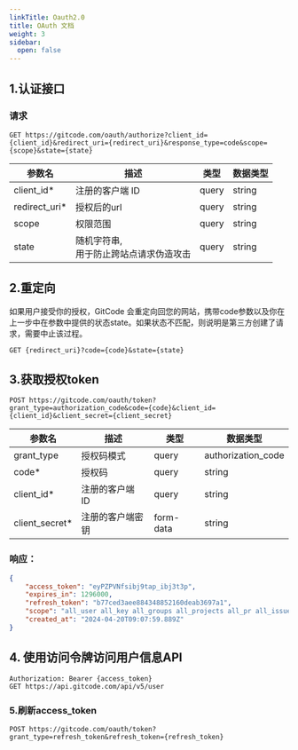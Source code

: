 ```yaml
---
linkTitle: Oauth2.0
title: OAuth 文档
weight: 3
sidebar:
  open: false
---
```


## 1.认证接口

### 请求

`GET https://gitcode.com/oauth/authorize?client_id={client_id}&redirect_uri={redirect_uri}&response_type=code&scope={scope}&state={state}`

| 参数名           | 描述                       | 类型    | 数据类型   |
|---------------|--------------------------|-------|--------|
| client_id*    | 注册的客户端 ID                | query | string | 
| redirect_uri* | 授权后的url                  | query | string |
| scope        | 权限范围                     | query | string |
| state         | 随机字符串,<br/>用于防止跨站点请求伪造攻击 | query | string |

## 2.重定向

如果用户接受你的授权，GitCode 会重定向回您的网站，携带code参数以及你在上一步中在参数中提供的状态state。如果状态不匹配，则说明是第三方创建了请求，需要中止该过程。

`GET {redirect_uri}?code={code}&state={state}`

## 3.获取授权token

`POST https://gitcode.com/oauth/token?grant_type=authorization_code&code={code}&client_id={client_id}&client_secret={client_secret}`

| 参数名            | 描述        | 类型    | 数据类型               |
|----------------|-----------|-------|--------------------|
| grant_type     | 授权码模式     | query | authorization_code | 
| code*          | 授权码       | query | string             | 
| client_id*     | 注册的客户端 ID | query | string             | 
| client_secret* | 注册的客户端密钥  | form-data | string             |

### 响应：
```json
{
    "access_token": "eyPZPVNfsibj9tap_ibj3t3p",
    "expires_in": 1296000,
    "refresh_token": "b77ced3aee884348852160deab3697a1",
    "scope": "all_user all_key all_groups all_projects all_pr all_issue all_note all_hook all_repository",
    "created_at": "2024-04-20T09:07:59.889Z"
}
```

## 4. 使用访问令牌访问用户信息API
```text
Authorization: Bearer {access_token}
GET https://api.gitcode.com/api/v5/user
```

### 5.刷新access_token
`POST https://gitcode.com/oauth/token?grant_type=refresh_token&refresh_token={refresh_token}`
